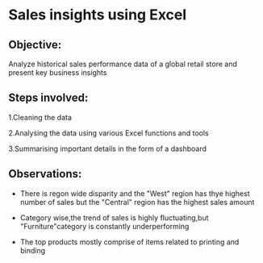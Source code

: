# Sales insights using Excel

## Objective:
Analyze historical sales performance data of a global retail store and present key business insights

## Steps involved:

1.Cleaning the data

2.Analysing the data using various Excel functions and tools

3.Summarising important details in the form of a dashboard

## Observations:

* There is regon wide disparity and the "West" region has thye highest number of sales but the "Central" region has the highest sales amount

* Category wise,the trend of sales is highly fluctuating,but "Furniture"category is constantly underperforming

* The top products mostly comprise of items related to printing and binding
